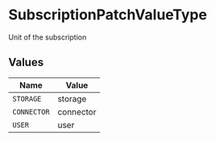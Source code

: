 # SubscriptionPatchValueType

Unit of the subscription


## Values

| Name        | Value       |
| ----------- | ----------- |
| `STORAGE`   | storage     |
| `CONNECTOR` | connector   |
| `USER`      | user        |